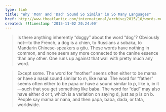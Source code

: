 ```yaml
---
type: link
title: "Why 'Mom' and 'Dad' Sound So Similar in So Many Languages"
href: http://www.theatlantic.com/international/archive/2015/10/words-mom-dad-similar-languages/409810/?single_page=true
created: !!timestamp '2015-11-02 20:24:00'
---
```

> Is there anything inherently “doggy” about the word “dog”? Obviously not—to the French, a dog is a chien, to Russians a sobaka, to Mandarin Chinese-speakers a gǒu. These words have nothing in common, and none seem any more connected to the canine essence than any other. One runs up against that wall with pretty much any word.

> Except some. The word for “mother” seems often either to be mama or have a nasal sound similar to m, like nana. The word for “father” seems often either to be papa or have a sound similar to p, like b, in it—such that you get something like baba. The word for “dad” may also have either d or t, which is a variation on saying d, just as p is on b. People say mama or nana, and then papa, baba, dada, or tata, worldwide.
